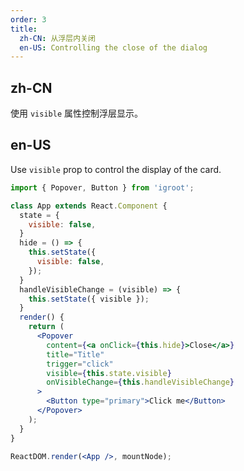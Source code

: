 ```yaml
---
order: 3
title:
  zh-CN: 从浮层内关闭
  en-US: Controlling the close of the dialog
---
```


## zh-CN

使用 `visible` 属性控制浮层显示。

## en-US

Use `visible` prop to control the display of the card.

````jsx
import { Popover, Button } from 'igroot';

class App extends React.Component {
  state = {
    visible: false,
  }
  hide = () => {
    this.setState({
      visible: false,
    });
  }
  handleVisibleChange = (visible) => {
    this.setState({ visible });
  }
  render() {
    return (
      <Popover
        content={<a onClick={this.hide}>Close</a>}
        title="Title"
        trigger="click"
        visible={this.state.visible}
        onVisibleChange={this.handleVisibleChange}
      >
        <Button type="primary">Click me</Button>
      </Popover>
    );
  }
}

ReactDOM.render(<App />, mountNode);
````
